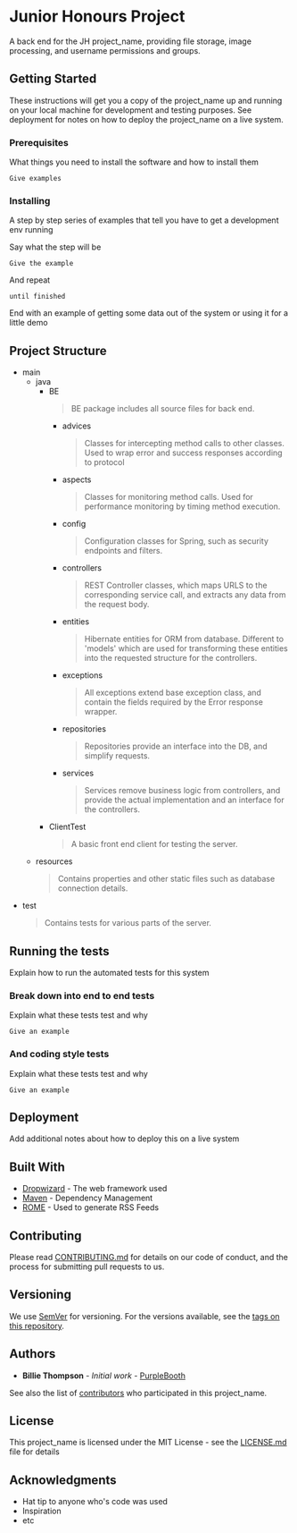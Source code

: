 # Junior Honours Project

A back end for the JH project_name, providing file storage, image processing, and username permissions and groups.
## Getting Started

These instructions will get you a copy of the project_name up and running on your local machine for development and testing purposes. See deployment for notes on how to deploy the project_name on a live system.

### Prerequisites

What things you need to install the software and how to install them

```
Give examples
```

### Installing

A step by step series of examples that tell you have to get a development env running

Say what the step will be

```
Give the example
```

And repeat

```
until finished
```

End with an example of getting some data out of the system or using it for a little demo

## Project Structure

* main
    * java
        * BE
            > BE package includes all source files for back end.
            * advices
                > Classes for intercepting method calls to other classes. Used to wrap error and success responses 
                according to protocol
            * aspects
                > Classes for monitoring method calls. Used for performance monitoring by timing method execution.
            * config
                > Configuration classes for Spring, such as security endpoints and filters.
            * controllers
                > REST Controller classes, which maps URLS to the corresponding service call, and extracts any data
                from the request body.
            * entities
                > Hibernate entities for ORM from database. Different to 'models' which are used for transforming 
                these entities into the requested structure for the controllers.
            * exceptions
                > All exceptions extend base exception class, and contain the fields required by the Error response wrapper. 
            * repositories
                > Repositories provide an interface into the DB, and simplify requests.
            * services
                > Services remove business logic from controllers, and provide the actual implementation and
                an interface for the controllers. 
        * ClientTest
            > A basic front end client for testing the server.     
    * resources
        > Contains properties and other static files such as database connection details.
* test
    > Contains tests for various parts of the server.

## Running the tests

Explain how to run the automated tests for this system

### Break down into end to end tests

Explain what these tests test and why

```
Give an example
```

### And coding style tests

Explain what these tests test and why

```
Give an example
```

## Deployment

Add additional notes about how to deploy this on a live system

## Built With

* [Dropwizard](http://www.dropwizard.io/1.0.2/docs/) - The web framework used
* [Maven](https://maven.apache.org/) - Dependency Management
* [ROME](https://rometools.github.io/rome/) - Used to generate RSS Feeds

## Contributing

Please read [CONTRIBUTING.md](https://gist.github.com/PurpleBooth/b24679402957c63ec426) for details on our code of conduct, and the process for submitting pull requests to us.

## Versioning

We use [SemVer](http://semver.org/) for versioning. For the versions available, see the [tags on this repository](https://github.com/your/project_name/tags). 

## Authors

* **Billie Thompson** - *Initial work* - [PurpleBooth](https://github.com/PurpleBooth)

See also the list of [contributors](https://github.com/your/project_name/contributors) who participated in this project_name.

## License

This project_name is licensed under the MIT License - see the [LICENSE.md](LICENSE.md) file for details

## Acknowledgments

* Hat tip to anyone who's code was used
* Inspiration
* etc
